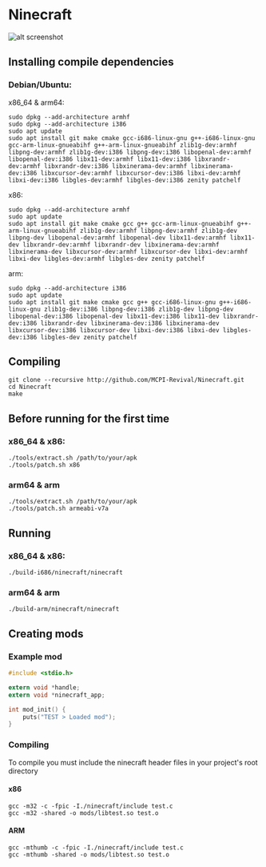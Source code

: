 # Ninecraft

![alt screenshot](https://raw.githubusercontent.com/MCPI-Revival/Ninecraft/master/screenshots/Screenshot%20from%202022-09-10%2000-45-48.png)

## Installing compile dependencies
### Debian/Ubuntu:
x86_64 & arm64:
```
sudo dpkg --add-architecture armhf
sudo dpkg --add-architecture i386
sudo apt update
sudo apt install git make cmake gcc-i686-linux-gnu g++-i686-linux-gnu gcc-arm-linux-gnueabihf g++-arm-linux-gnueabihf zlib1g-dev:armhf libpng-dev:armhf zlib1g-dev:i386 libpng-dev:i386 libopenal-dev:armhf libopenal-dev:i386 libx11-dev:armhf libx11-dev:i386 libxrandr-dev:armhf libxrandr-dev:i386 libxinerama-dev:armhf libxinerama-dev:i386 libxcursor-dev:armhf libxcursor-dev:i386 libxi-dev:armhf libxi-dev:i386 libgles-dev:armhf libgles-dev:i386 zenity patchelf
```
x86:
```
sudo dpkg --add-architecture armhf
sudo apt update
sudo apt install git make cmake gcc g++ gcc-arm-linux-gnueabihf g++-arm-linux-gnueabihf zlib1g-dev:armhf libpng-dev:armhf zlib1g-dev libpng-dev libopenal-dev:armhf libopenal-dev libx11-dev:armhf libx11-dev libxrandr-dev:armhf libxrandr-dev libxinerama-dev:armhf libxinerama-dev libxcursor-dev:armhf libxcursor-dev libxi-dev:armhf libxi-dev libgles-dev:armhf libgles-dev zenity patchelf
```
arm:
```
sudo dpkg --add-architecture i386
sudo apt update
sudo apt install git make cmake gcc g++ gcc-i686-linux-gnu g++-i686-linux-gnu zlib1g-dev:i386 libpng-dev:i386 zlib1g-dev libpng-dev libopenal-dev:i386 libopenal-dev libx11-dev:i386 libx11-dev libxrandr-dev:i386 libxrandr-dev libxinerama-dev:i386 libxinerama-dev libxcursor-dev:i386 libxcursor-dev libxi-dev:i386 libxi-dev libgles-dev:i386 libgles-dev zenity patchelf
```

## Compiling
```
git clone --recursive http://github.com/MCPI-Revival/Ninecraft.git
cd Ninecraft
make
```    

## Before running for the first time
### x86_64 & x86:
```
./tools/extract.sh /path/to/your/apk
./tools/patch.sh x86
```
### arm64 & arm
```
./tools/extract.sh /path/to/your/apk
./tools/patch.sh armeabi-v7a
```

## Running
### x86_64 & x86:
```
./build-i686/ninecraft/ninecraft
```
### arm64 & arm
```
./build-arm/ninecraft/ninecraft
```

## Creating mods
### Example mod
```c
#include <stdio.h>

extern void *handle;
extern void *ninecraft_app;

int mod_init() {
    puts("TEST > Loaded mod");
}
```
### Compiling

To compile you must include the ninecraft header files
in your project's root directory

#### x86
```
gcc -m32 -c -fpic -I./ninecraft/include test.c
gcc -m32 -shared -o mods/libtest.so test.o
```
#### ARM
```
gcc -mthumb -c -fpic -I./ninecraft/include test.c
gcc -mthumb -shared -o mods/libtest.so test.o
```

